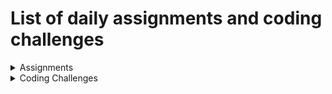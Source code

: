 # List of daily assignments and coding challenges

<details>

<summary>Assignments</summary>
    
## List of assignment links

1. [Simple webpage](https://github.com/anantakrroy/FullStackWebDevelopment/tree/master/assignments/week01/day5/solution.html)
2. [HTML `table` and `input` tags](https://github.com/anantakrroy/FullStackWebDevelopment/blob/master/assignments/week02/day1/solution.html)
3. [Simple webpage using custom CSS](https://github.com/anantakrroy/FullStackWebDevelopment/tree/master/assignments/week02/day5)
4. [Multi page website design using Bootstrap 4](https://github.com/anantakrroy/FullStackWebDevelopment/tree/master/assignments/week03/day1)
5. [Function to print even numbers](https://github.com/anantakrroy/FullStackWebDevelopment/blob/master/assignments/week03/day2/solution.js)
6. [Multiplication table of 5](https://github.com/anantakrroy/FullStackWebDevelopment/blob/master/assignments/week03/day3/solution.js)
7. [Check if element exists in given array](https://github.com/anantakrroy/FullStackWebDevelopment/blob/master/assignments/week03/day4/solution.js)
8. [Listen for mouse click on `button` in DOM tree](https://github.com/anantakrroy/FullStackWebDevelopment/tree/master/assignments/week03/day5)
9. [JS Calculator using JS DOM manipulation](https://github.com/anantakrroy/FullStackWebDevelopment/blob/master/assignments/week04/day1/assignment1/calculator.js)
10. [Simple form validation](https://github.com/anantakrroy/FullStackWebDevelopment/blob/master/assignments/week04/day1/assignment2/validation.js)
11. [Stack Emulator](https://github.com/anantakrroy/FullStackWebDevelopment/blob/master/assignments/week04/day1/assignment3/stack.js)

</details>

<details>
<summary>Coding Challenges</summary>

## List of coding challenge links

1. [Simple login page using Bootstrap 4](https://github.com/anantakrroy/FullStackWebDevelopment/blob/master/coding-challenges/week03/day1/loginTry.html)
2. [Check if given input is a palindrome](https://github.com/anantakrroy/FullStackWebDevelopment/blob/master/coding-challenges/week03/day2/solution.js)
3. [Filter out players from an array according to their rankings](https://github.com/anantakrroy/FullStackWebDevelopment/blob/master/coding-challenges/week03/day4/solution.js)
4. [Create a table for squares of numbers 1-10 using JS DOM manipulation](https://github.com/anantakrroy/FullStackWebDevelopment/blob/master/coding-challenges/week03/day5/tableCreate.js)

</details>

